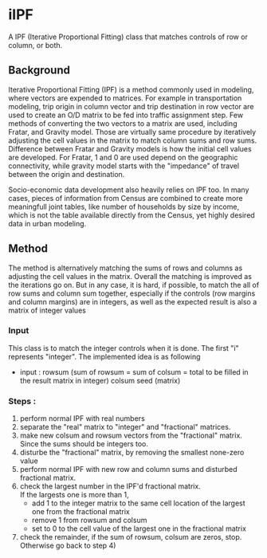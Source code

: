 # iIPF
A IPF (Iterative Proportional Fitting) class that matches controls of row or column, or both. 

## Background
Iterative Proportional Fitting (IPF) is a method commonly used in modeling, where vectors are expended to matrices.
For example in transportation modeling, trip origin in column vector and trip destination in row vector are used to create
an O/D matrix to be fed into traffic assignment step.  Few methods of converting the two vectors to a matrix are used, including
Fratar, and Gravity model.  Those are virtually same procedure by iteratively adjusting the cell values in the matrix to match
column sums and row sums.  Difference between Fratar and Gravity models is how the initial cell values are developed.  For Fratar,
1 and 0 are used depend on the geographic connectivity, while gravity model starts with the "impedance" of travel between the origin
and destination.

Socio-economic data development also heavily relies on IPF too.  In many cases, pieces of information from Census are combined to
create more meaningfull joint tables, like number of households by size by income, which is not the table available directly from
the Census, yet highly desired data in urban modeling.

## Method
The method is alternatively matching the sums of rows and columns as adjusting the cell values in the matrix.  Overall the matching
is improved as the iterations go on.  But in any case, it is hard, if possible, to match the all of row sums and column sum together,
especially if the controls (row margins and column margins) are in integers, as well as the expected result is also a matrix of
integer values

### Input
This class is to match the integer controls when it is done.  The first "i" represents "integer". The implemented idea is as following

- input :
  rowsum  (sum of rowsum = sum of colsum = total to be filled in the result matrix in integer)
  colsum
  seed (matrix)

### Steps :
1) perform normal IPF with real numbers
2) separate the "real" matrix to "integer" and "fractional" matrices.
3) make new colsum and rowsum vectors from the "fractional" matrix.  Since the sums should be integers too.
4) disturbe the "fractional" matrix, by removing the smallest none-zero value
5) perform normal IPF with new row and column sums and disturbed fractional matrix.
6) check the largest number in the IPF'd fractional matrix.  
    If the largests one is more than 1,
    - add 1 to the integer matrix to the same cell location of the largest one from the fractional matrix
    - remove 1 from rowsum and colsum
    - set to 0 to the cell value of the largest one in the fractional matrix
7) check the remainder, if the sum of rowsum, colsum are zeros, stop.  Otherwise go back to step 4)

